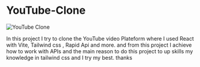 # YouTube-Clone

![YouTube Clone](https://user-images.githubusercontent.com/87976069/206838462-a5bb9b6e-43f5-4a49-8e06-13c00a873299.png)

In this project I try to clone the YouTube video Plateform where I used React with Vite, Tailwind css , Rapid Api and more. and from this project I achieve how to work
with APIs and the main reason to do this project to up skills my knowledge in tailwind css and I try my best. thanks
